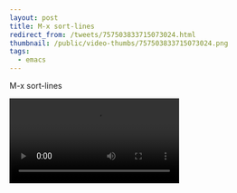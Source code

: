 ```yaml
---
layout: post
title: M-x sort-lines
redirect_from: /tweets/757503833715073024.html
thumbnail: /public/video-thumbs/757503833715073024.png
tags:
  - emacs
---
```


M-x sort-lines

<video controls autoplay loop>
  <source src="/public/videos/757503833715073024.mp4" type="video/mp4">
    Sorry your browser does not support the video tag, maybe time to upgrade?
</video>

